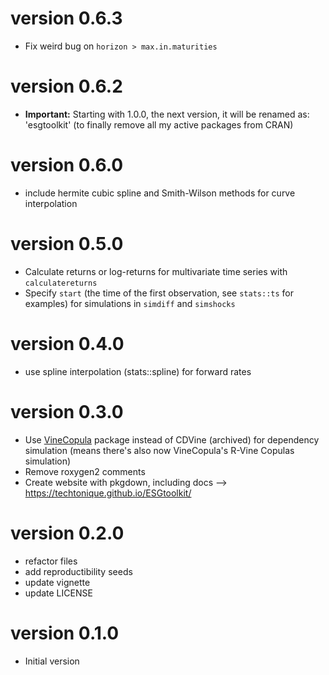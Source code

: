 # version 0.6.3

- Fix weird bug on `horizon > max.in.maturities`

# version 0.6.2

- **Important:** Starting with 1.0.0, the next version, it will be renamed as: 'esgtoolkit' (to finally remove all my active packages from CRAN)

# version 0.6.0

- include hermite cubic spline and Smith-Wilson methods for curve interpolation

# version 0.5.0

- Calculate returns or log-returns for multivariate time series with `calculatereturns`
- Specify `start` (the time of the first observation, see `stats::ts` for examples) for simulations in `simdiff` and `simshocks`

# version 0.4.0

- use spline interpolation (stats::spline) for forward rates 


# version 0.3.0

- Use [VineCopula](http://tnagler.github.io/VineCopula/) package instead of CDVine (archived) for dependency simulation (means there's also now VineCopula's R-Vine Copulas simulation)
- Remove roxygen2 comments
- Create website with pkgdown, including docs --> https://techtonique.github.io/ESGtoolkit/


# version 0.2.0

- refactor files 
- add reproductibility seeds
- update vignette
- update LICENSE

# version 0.1.0

- Initial version